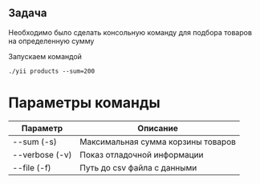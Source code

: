 Задача
------------
Необходимо было сделать консольную команду для подбора товаров на определенную сумму

Запускаем командой 
```
./yii products --sum=200
```

# Параметры команды

| Параметр        | Описание                           |
|-----------------|------------------------------------|
| --sum (-s)      | Максимальная сумма корзины товаров |
| --verbose (-v)  | Показ отладочной информации        |
| --file (-f)     | Путь до csv файла с данными        |

